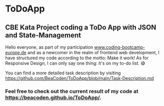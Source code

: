 # ToDoApp
## CBE Kata Project coding a ToDo App with JSON and State-Management

Hello everyone, 
as part of my participation www.coding-bootcamp-europe.de and as a newcomer in the realm of frontend web development, 
I have structured my code according to the motto: Make it work! 
As for Responsive Design, I can only say one thing: it's on my to-do list. 😅

You can find a more detailed task description by visiting https://github.com/BeaCoden/ToDoApp/blob/main/Task-Description.md

### Feel free to check out the current result of my code at https://beacoden.github.io/ToDoApp/.
